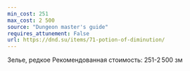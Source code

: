 ```yaml
---
min_cost: 251
max_cost: 2 500
source: "Dungeon master's guide"
requires_attunement: False
url: https://dnd.su/items/71-potion-of-diminution/
---
```


Зелье, редкое
Рекомендованная стоимость: 251-2 500 зм